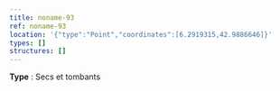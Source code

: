 ```yaml
---
title: noname-93
ref: noname-93
location: '{"type":"Point","coordinates":[6.2919315,42.9886646]}'
types: []
structures: []
---
```


**Type** : Secs et tombants  

